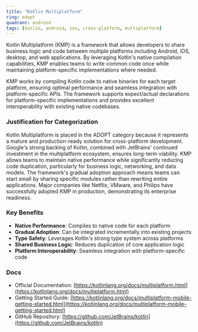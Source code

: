 ```yaml
---
title: "Kotlin Multiplatform"
ring: adopt
quadrant: android
tags: [kotlin, android, ios, cross-platform, multiplatform]
---
```


Kotlin Multiplatform (KMP) is a framework that allows developers to share business logic and code between multiple platforms including Android, iOS, desktop, and web applications. By leveraging Kotlin's native compilation capabilities, KMP enables teams to write common code once while maintaining platform-specific implementations where needed.

KMP works by compiling Kotlin code to native binaries for each target platform, ensuring optimal performance and seamless integration with platform-specific APIs. The framework supports expect/actual declarations for platform-specific implementations and provides excellent interoperability with existing native codebases.

### Justification for Categorization

Kotlin Multiplatform is placed in the ADOPT category because it represents a mature and production-ready solution for cross-platform development. Google's strong backing of Kotlin, combined with JetBrains' continued investment in the multiplatform ecosystem, ensures long-term viability. KMP allows teams to maintain native performance while significantly reducing code duplication, particularly for business logic, networking, and data models. The framework's gradual adoption approach means teams can start small by sharing specific modules rather than rewriting entire applications. Major companies like Netflix, VMware, and Philips have successfully adopted KMP in production, demonstrating its enterprise readiness.

### Key Benefits
- **Native Performance**: Compiles to native code for each platform
- **Gradual Adoption**: Can be integrated incrementally into existing projects
- **Type Safety**: Leverages Kotlin's strong type system across platforms
- **Shared Business Logic**: Reduces duplication of core application logic
- **Platform Interoperability**: Seamless integration with platform-specific code

### Docs
- Official Documentation: [https://kotlinlang.org/docs/multiplatform.html](https://kotlinlang.org/docs/multiplatform.html)
- Getting Started Guide: [https://kotlinlang.org/docs/multiplatform-mobile-getting-started.html](https://kotlinlang.org/docs/multiplatform-mobile-getting-started.html)
- GitHub Repository: [https://github.com/JetBrains/kotlin](https://github.com/JetBrains/kotlin)